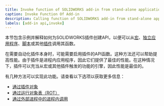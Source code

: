 ```yaml
---
title: Invoke function of SOLIDWORKS add-in from stand-alone application or macro
caption: Invoke Function Of Add-in
description: Calling function of SOLIDWORKS add-in from stand-alone application or macro (enabling add-in custom API)
labels: [add-in api,invoke]
---
```

本节包含示例并解释如何为SOLIDWORKS插件创建API，以便可以从[宏](/solidworks-api/getting-started/macros/)、[独立应用程序](/solidworks-api/getting-started/stand-alone/)、[脚本](/solidworks-api/getting-started/scripts/)或其他[插件](/solidworks-api/getting-started/add-ins/)调用其函数。

在需要自动化插件本身时，可能需要启用插件的API函数。这种方法还可以帮助提高性能。由于插件是进程内应用程序，因此它们提供了最佳的性能。在这种情况下，插件可以充当从宏或其他插件触发的功能的引擎，因此性能是最佳的。

有几种方法可以实现此功能。请查看以下选项以获取更多信息：

* [通过插件对象](通过插件对象)
* [通过运行对象表（ROT）](通过ROT)
* [通过外部进程中的进程内调用](进程内调用)